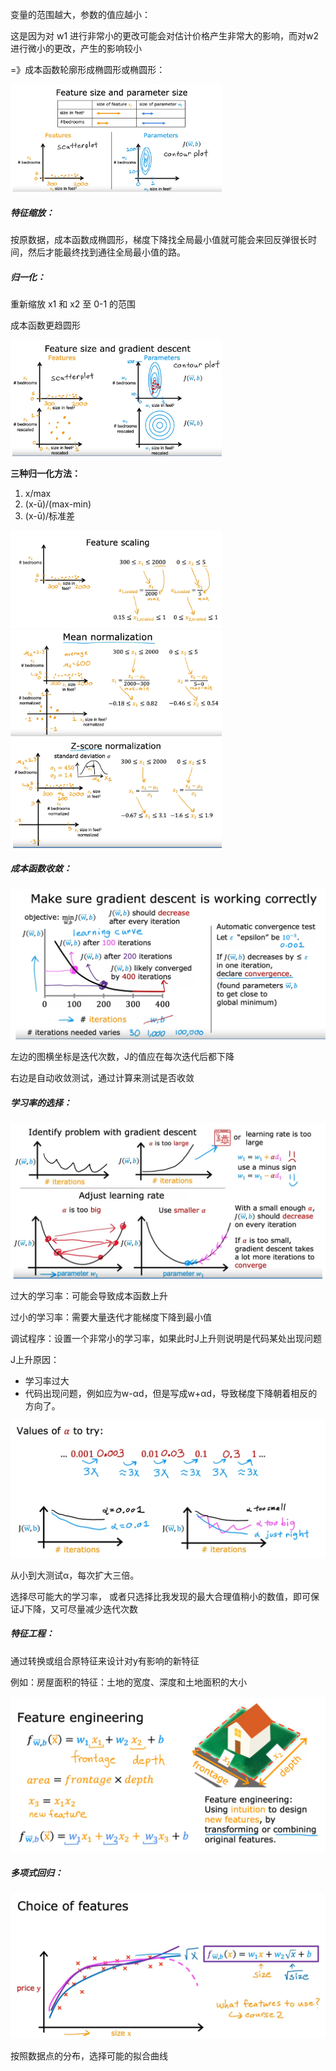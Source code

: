 变量的范围越大，参数的值应越小：

这是因为对 w1 进行非常小的更改可能会对估计价格产生非常大的影响，而对w2进行微小的更改，产生的影响较小

=》成本函数轮廓形成椭圆形或椭圆形：

<img src="./图片/image-20231001144237135.png" alt="image-20231001144237135" style="zoom: 33%;" />

##### **特征缩放：**

按原数据，成本函数成椭圆形，梯度下降找全局最小值就可能会来回反弹很长时间，然后才能最终找到通往全局最小值的路。

##### **归一化：**

重新缩放 x1 和 x2 至 0-1 的范围

成本函数更趋圆形

<img src="./图片/image-20231001160401926.png" alt="image-20231001160401926" style="zoom: 33%;" />

**三种归一化方法：**

1.   x/max
2.  (x-ū)/(max-min)
3.  (x-ū)/标准差

<img src="./图片/image-20231001161234370.png" alt="image-20231001161234370" style="zoom: 33%;" />

<img src="./图片/image-20231001161107322.png" alt="image-20231001161107322" style="zoom:33%;" />

<img src="./图片/image-20231001161552870.png" alt="image-20231001161552870" style="zoom:33%;" />

##### **成本函数收敛：**

![image-20231001162055736](./图片/image-20231001162055736.png)

左边的图横坐标是迭代次数，J的值应在每次迭代后都下降

右边是自动收敛测试，通过计算来测试是否收敛

##### **学习率的选择：**

![image-20231001162546199](./图片/image-20231001162546199.png)

过大的学习率：可能会导致成本函数上升

过小的学习率：需要大量迭代才能梯度下降到最小值

调试程序：设置一个非常小的学习率，如果此时J上升则说明是代码某处出现问题

J上升原因：

- 学习率过大
- 代码出现问题，例如应为w-αd，但是写成w+αd，导致梯度下降朝着相反的方向了。



![image-20231001162913737](./图片/image-20231001162913737.png)

从小到大测试α，每次扩大三倍。

选择尽可能大的学习率， 或者只选择比我发现的最大合理值稍小的数值，即可保证J下降，又可尽量减少迭代次数



##### **特征工程：**

通过转换或组合原特征来设计对y有影响的新特征

例如：房屋面积的特征：土地的宽度、深度和土地面积的大小

![image-20231001163818886](./图片/image-20231001163818886.png)

##### **多项式回归：**

![image-20231001164142618](./图片/image-20231001164142618.png)

按照数据点的分布，选择可能的拟合曲线
